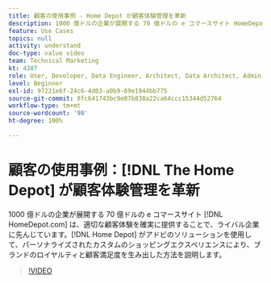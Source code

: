 ```yaml
---
title: 顧客の使用事例 - Home Depot が顧客体験管理を革新
description: 1000 億ドルの企業が展開する 70 億ドルの e コマースサイト HomeDepot.com は、適切な顧客体験を確実に提供することで、ライバル企業に先んじています。Home Depot がアドビのソリューションをどのように活用して、パーソナライズされカスタマイズされたショッピングエクスペリエンスでブランドのロイヤルティと高い顧客満足度を生み出しているかを説明します。
feature: Use Cases
topics: null
activity: understand
doc-type: value video
team: Technical Marketing
kt: 4387
role: User, Developer, Data Engineer, Architect, Data Architect, Admin, Leader
level: Beginner
exl-id: 97221e6f-24c6-4d03-a0b9-69e1944bb775
source-git-commit: 8fc641743bc9e07b838a22ca64ccc15344d52764
workflow-type: tm+mt
source-wordcount: '98'
ht-degree: 100%

---
```


# 顧客の使用事例：[!DNL The Home Depot] が顧客体験管理を革新

1000 億ドルの企業が展開する 70 億ドルの e コマースサイト [!DNL HomeDepot.com] は、適切な顧客体験を確実に提供することで、ライバル企業に先んじています。[!DNL Home Depot] がアドビのソリューションを使用して、パーソナライズされたカスタムのショッピングエクスペリエンスにより、ブランドのロイヤルティと顧客満足度を生み出した方法を説明します。

>[!VIDEO](https://video.tv.adobe.com/v/31506/?quality=12&learn=on)
